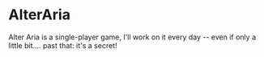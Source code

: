 # AlterAria
Alter Aria is a single-player game, I'll work on it every day -- even if only a little bit.... past that: it's a secret!
